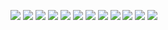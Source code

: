 ![](./Report.png/page0.png)
![](./Report.png/page1.png)
![](./Report.png/page2.png)
![](./Report.png/page3.png)
![](./Report.png/page4.png)
![](./Report.png/page5.png)
![](./Report.png/page6.png)
![](./Report.png/page7.png)
![](./Report.png/page8.png)
![](./Report.png/page9.png)
![](./Report.png/page10.png)
![](./Report.png/page11.png)